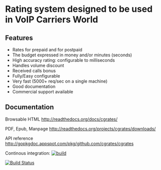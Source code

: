 # Rating system designed to be used in VoIP Carriers World #

## Features ##
+ Rates for prepaid and for postpaid
+ The budget expressed in money and/or minutes (seconds)
+ High accuracy rating: configurable to milliseconds
+ Handles volume discount
+ Received calls bonus
+ Fully/Easy configurable 
+ Very fast (5000+ req/sec on a single machine)
+ Good documentation
+ Commercial support available

## Documentation ##
Browsable HTML http://readthedocs.org/docs/cgrates/

PDF, Epub, Manpage http://readthedocs.org/projects/cgrates/downloads/

API reference http://gopkgdoc.appspot.com/pkg/github.com/cgrates/cgrates

Continous integration: [![build](http://goci.me/project/image/github.com/cgrates/cgrates "Continous integration")](http://goci.me/project/github.com/cgrates/cgrates)

[![Build Status](https://secure.travis-ci.org/cgrates/cgrates.png)](http://travis-ci.org/cgrates/cgrates)